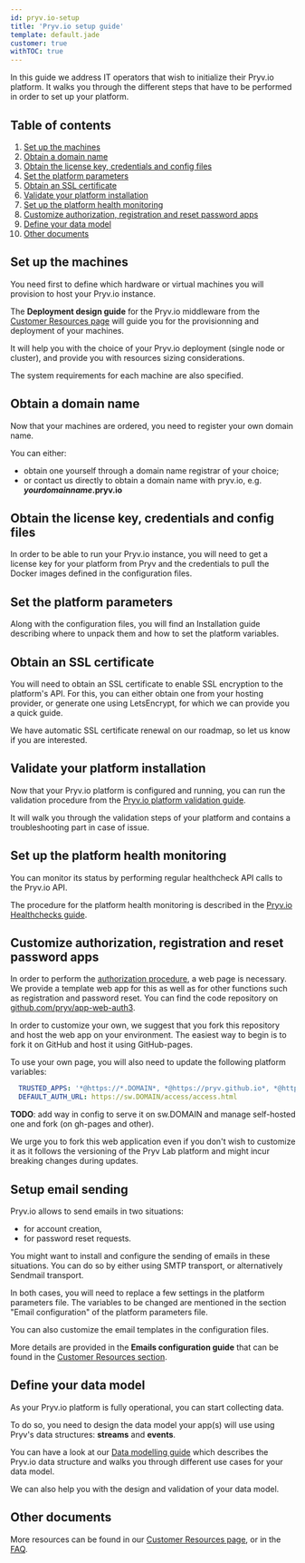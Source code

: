 ```yaml
---
id: pryv.io-setup
title: 'Pryv.io setup guide'
template: default.jade
customer: true
withTOC: true
---
```


In this guide we address IT operators that wish to initialize their Pryv.io platform.
It walks you through the different steps that have to be performed in order to set up your platform.

## Table of contents

1. [Set up the machines](#set-up-the-machines)
2. [Obtain a domain name](#obtain-a-domain-name)
3. [Obtain the license key, credentials and config files](#obtain-the-license-key-credentials-and-config-files)
4. [Set the platform parameters](#set-the-platform-parameters)
5. [Obtain an SSL certificate](#obtain-an-ssl-certificate)
6. [Validate your platform installation](#validate-your-platform-installation)
7. [Set up the platform health monitoring](#set-up-the-platform-health-monitoring)
8. [Customize authorization, registration and reset password apps](#customize-authorization-registration-and-reset-password-apps)
9. [Define your data model](#define-your-data-model)
10. [Other documents](#other-documents)

## Set up the machines

You need first to define which hardware or virtual machines you will provision to host your Pryv.io instance.  

The **Deployment design guide** for the Pryv.io middleware from the [Customer Resources page](https://api.pryv.com/customer-resources/#documents) will guide you for the provisionning and deployment of your machines.

It will help you with the choice of your Pryv.io deployment (single node or cluster), and provide you with resources sizing considerations.  

The system requirements for each machine are also specified.

## Obtain a domain name

Now that your machines are ordered, you need to register your own domain name.

You can either:  

- obtain one yourself through a domain name registrar of your choice;
- or contact us directly to obtain a domain name with pryv.io, e.g. ***yourdomainname*.pryv.io**

## Obtain the license key, credentials and config files

In order to be able to run your Pryv.io instance, you will need to get a license key for your platform from Pryv and the credentials to pull the Docker images defined in the configuration files.

## Set the platform parameters

Along with the configuration files, you will find an Installation guide describing where to unpack them and how to set the platform variables.

## Obtain an SSL certificate

You will need to obtain an SSL certificate to enable SSL encryption to the platform's API. For this, you can either obtain one from your hosting provider, or generate one using LetsEncrypt, for which we can provide you a quick guide.

We have automatic SSL certificate renewal on our roadmap, so let us know if you are interested.

## Validate your platform installation

Now that your Pryv.io platform is configured and running, you can run the validation procedure from the [Pryv.io platform validation guide](https://api.pryv.com/customer-resources/#platform-validation).

It will walk you through the validation steps of your platform and contains a troubleshooting part in case of issue.

## Set up the platform health monitoring

You can monitor its status by performing regular healthcheck API calls to the Pryv.io API.

The procedure for the platform health monitoring is described in the [Pryv.io Healthchecks guide](https://api.pryv.com/customer-resources/customer-resources/#healthchecks).

## Customize authorization, registration and reset password apps

In order to perform the [authorization procedure](/reference/#authorizing-your-app), a web page is necessary. We provide a template web app for this as well as for other functions such as registration and password reset. You can find the code repository on [github.com/pryv/app-web-auth3](https://github.com/pryv/app-web-auth3).

In order to customize your own, we suggest that you fork this repository and host the web app on your environment. The easiest way to begin is to fork it on GitHub and host it using GitHub-pages.

To use your own page, you will also need to update the following platform variables:

```yaml
  TRUSTED_APPS: '*@https://*.DOMAIN*, *@https://pryv.github.io*, *@https://*.rec.la*'
  DEFAULT_AUTH_URL: https://sw.DOMAIN/access/access.html
```

**TODO**: add way in config to serve it on sw.DOMAIN and manage self-hosted one and fork (on gh-pages and other).

We urge you to fork this web application even if you don't wish to customize it as it follows the versioning of the Pryv Lab platform and might incur breaking changes during updates.

## Setup email sending

Pryv.io allows to send emails in two situations:
- for account creation,
- for password reset requests.

You might want to install and configure the sending of emails in these situations. You can do so by either using SMTP transport, or alternatively Sendmail transport.

In both cases, you will need to replace a few settings in the platform parameters file. The variables to be changed are mentioned in the section "Email configuration" of the platform parameters file.

You can also customize the email templates in the configuration files.

More details are provided in the **Emails configuration guide** that can be found in the [Customer Resources section](https://api.pryv.com/customer-resources/#documents).

## Define your data model

As your Pryv.io platform is fully operational, you can start collecting data.

To do so, you need to design the data model your app(s) will use using Pryv's data structures: **streams** and **events**.

You can have a look at our [Data modelling guide](https://api.pryv.com/guides/data-modelling/) which describes the Pryv.io data structure and walks you through different use cases for your data model.

We can also help you with the design and validation of your data model.

## Other documents

More resources can be found in our [Customer Resources page](https://api.pryv.com/customer-resources/#documents), or in the [FAQ](https://api.pryv.com/faq-infra/).
